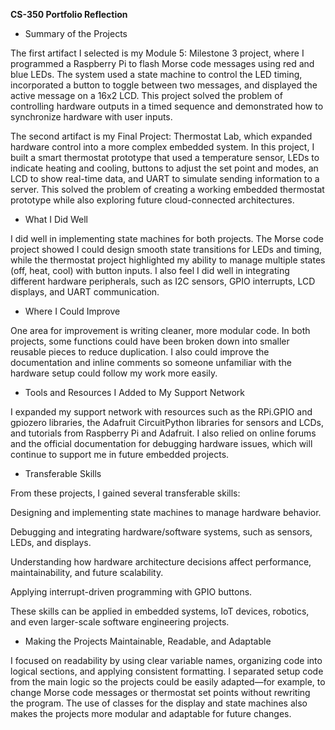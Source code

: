 **CS-350 Portfolio Reflection**

 - Summary of the Projects

The first artifact I selected is my Module 5: Milestone 3 project, where I programmed a Raspberry Pi to flash Morse code messages using red and blue LEDs. 
The system used a state machine to control the LED timing, incorporated a button to toggle between two messages, and displayed the active message on a 16x2 LCD. 
This project solved the problem of controlling hardware outputs in a timed sequence and demonstrated how to synchronize hardware with user inputs.

The second artifact is my Final Project: Thermostat Lab, which expanded hardware control into a more complex embedded system. 
In this project, I built a smart thermostat prototype that used a temperature sensor, LEDs to indicate heating and cooling, buttons to adjust the set point and modes, an LCD to show real-time data, and UART to simulate sending information to a server. 
This solved the problem of creating a working embedded thermostat prototype while also exploring future cloud-connected architectures.


 - What I Did Well

I did well in implementing state machines for both projects. The Morse code project showed I could design smooth state transitions for LEDs and timing, while the thermostat project highlighted my ability to manage multiple states (off, heat, cool) with button inputs. 
I also feel I did well in integrating different hardware peripherals, such as I2C sensors, GPIO interrupts, LCD displays, and UART communication.


 - Where I Could Improve

One area for improvement is writing cleaner, more modular code. In both projects, some functions could have been broken down into smaller reusable pieces to reduce duplication. 
I also could improve the documentation and inline comments so someone unfamiliar with the hardware setup could follow my work more easily.


 - Tools and Resources I Added to My Support Network

I expanded my support network with resources such as the RPi.GPIO and gpiozero libraries, the Adafruit CircuitPython libraries for sensors and LCDs, and tutorials from Raspberry Pi and Adafruit. 
I also relied on online forums and the official documentation for debugging hardware issues, which will continue to support me in future embedded projects.

 - Transferable Skills

From these projects, I gained several transferable skills:

  Designing and implementing state machines to manage hardware behavior.

  Debugging and integrating hardware/software systems, such as sensors, LEDs, and displays.

  Understanding how hardware architecture decisions affect performance, maintainability, and future scalability.

  Applying interrupt-driven programming with GPIO buttons.


These skills can be applied in embedded systems, IoT devices, robotics, and even larger-scale software engineering projects.

 - Making the Projects Maintainable, Readable, and Adaptable

I focused on readability by using clear variable names, organizing code into logical sections, and applying consistent formatting. 
I separated setup code from the main logic so the projects could be easily adapted—for example, to change Morse code messages or thermostat set points without rewriting the program. 
The use of classes for the display and state machines also makes the projects more modular and adaptable for future changes.
